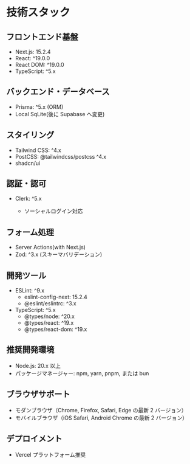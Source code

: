# 技術スタック

## フロントエンド基盤

- Next.js: 15.2.4
- React: ^19.0.0
- React DOM: ^19.0.0
- TypeScript: ^5.x

## バックエンド・データベース

- Prisma: ^5.x (ORM)
- Local SqLite(後に Supabase へ変更)

## スタイリング

- Tailwind CSS: ^4.x
- PostCSS: @tailwindcss/postcss ^4.x
- shadcn/ui

## 認証・認可

- Clerk: ^5.x

  - ソーシャルログイン対応

## フォーム処理

- Server Actions(with Next.js)
- Zod: ^3.x (スキーマバリデーション)

## 開発ツール

- ESLint: ^9.x
  - eslint-config-next: 15.2.4
  - @eslint/eslintrc: ^3.x
- TypeScript: ^5.x
  - @types/node: ^20.x
  - @types/react: ^19.x
  - @types/react-dom: ^19.x

## 推奨開発環境

- Node.js: 20.x 以上
- パッケージマネージャー: npm, yarn, pnpm, または bun

## ブラウザサポート

- モダンブラウザ（Chrome, Firefox, Safari, Edge の最新 2 バージョン）
- モバイルブラウザ（iOS Safari, Android Chrome の最新 2 バージョン）

## デプロイメント

- Vercel プラットフォーム推奨
